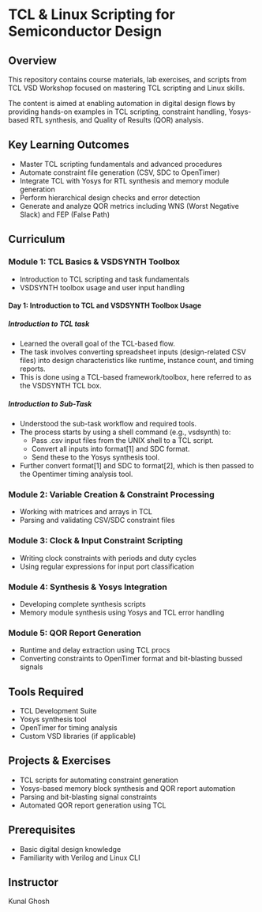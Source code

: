 # TCL & Linux Scripting for Semiconductor Design

## Overview
This repository contains course materials, lab exercises, and scripts from TCL VSD Workshop focused on mastering TCL scripting and Linux skills. 

The content is aimed at enabling automation in digital design flows by providing hands-on examples in TCL scripting, constraint handling, Yosys-based RTL synthesis, and Quality of Results (QOR) analysis.

## Key Learning Outcomes
- Master TCL scripting fundamentals and advanced procedures
- Automate constraint file generation (CSV, SDC to OpenTimer)
- Integrate TCL with Yosys for RTL synthesis and memory module generation
- Perform hierarchical design checks and error detection
- Generate and analyze QOR metrics including WNS (Worst Negative Slack) and FEP (False Path)

## Curriculum

### Module 1: TCL Basics & VSDSYNTH Toolbox
- Introduction to TCL scripting and task fundamentals
- VSDSYNTH toolbox usage and user input handling

#### Day 1: Introduction to TCL and VSDSYNTH Toolbox Usage
##### Introduction to TCL task
- Learned the overall goal of the TCL-based flow.
- The task involves converting spreadsheet inputs (design-related CSV files) into design characteristics like runtime, instance count, and timing reports.
- This is done using a TCL-based framework/toolbox, here referred to as the VSDSYNTH TCL box.
##### Introduction to Sub-Task
- Understood the sub-task workflow and required tools.
- The process starts by using a shell command (e.g., vsdsynth) to:
  - Pass .csv input files from the UNIX shell to a TCL script.
  - Convert all inputs into format[1] and SDC format.
  - Send these to the Yosys synthesis tool.
- Further convert format[1] and SDC to format[2], which is then passed to the Opentimer timing analysis tool.

### Module 2: Variable Creation & Constraint Processing
- Working with matrices and arrays in TCL
- Parsing and validating CSV/SDC constraint files

### Module 3: Clock & Input Constraint Scripting
- Writing clock constraints with periods and duty cycles
- Using regular expressions for input port classification

### Module 4: Synthesis & Yosys Integration
- Developing complete synthesis scripts
- Memory module synthesis using Yosys and TCL error handling

### Module 5: QOR Report Generation
- Runtime and delay extraction using TCL procs
- Converting constraints to OpenTimer format and bit-blasting bussed signals

## Tools Required
- TCL Development Suite
- Yosys synthesis tool
- OpenTimer for timing analysis
- Custom VSD libraries (if applicable)

## Projects & Exercises
- TCL scripts for automating constraint generation
- Yosys-based memory block synthesis and QOR report automation
- Parsing and bit-blasting signal constraints
- Automated QOR report generation using TCL

## Prerequisites
- Basic digital design knowledge
- Familiarity with Verilog and Linux CLI

## Instructor
Kunal Ghosh

